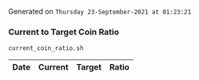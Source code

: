 Generated on `Thursday 23-September-2021 at 01:23:21`

### Current to Target Coin Ratio
`current_coin_ratio.sh`

Date|Current|Target|Ratio
---|---|---|---
